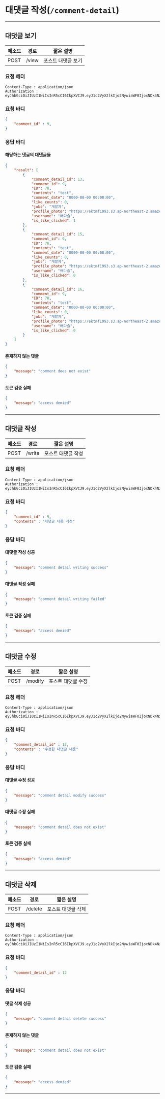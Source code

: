# 대댓글 작성(`/comment-detail`)
---
## 대댓글 보기

메소드 | 경로 | 짧은 설명
--- | --- | ---
POST | /view | 포스트 대댓글 보기

### 요청 헤더
~~~
Content-Type : application/json
Authorization : eyJhbGciOiJIUzI1NiIsInR5cCI6IkpXVCJ9.eyJ1c2VyX2lkIjo2NywiaWF0IjoxNDk4Nzg1NTA3LCJleHAiOjE1MDEzNzc1MDd9.UPaZF1eLlc_6CN6VkJpPMsIT6ktbg30CpuYhTQSG80M
~~~
### 요청 바디
```json
{
	"comment_id" : 9,
}
```
### 응답 바디
#### 해당하는 댓글의 대댓글들
```json
{
    "result": [
        {
            "comment_detail_id": 13,
            "comment_id": 9,
            "ID": 78,
            "contents": "test",
            "comment_date": "0000-00-00 00:00:00",
            "like_counts": 0,
            "jobs": "개발자",
            "profile_photo": "https://ektmf1993.s3.ap-northeast-2.amazonaws.com/1498998990983.jpg",
            "username": "배다슬",
            "is_like_clicked": 1
        },
        {
            "comment_detail_id": 15,
            "comment_id": 9,
            "ID": 78,
            "contents": "test",
            "comment_date": "0000-00-00 00:00:00",
            "like_counts": 0,
            "jobs": "개발자",
            "profile_photo": "https://ektmf1993.s3.ap-northeast-2.amazonaws.com/1498998990983.jpg",
            "username": "배다슬",
            "is_like_clicked": 0
        },
        {
            "comment_detail_id": 16,
            "comment_id": 9,
            "ID": 78,
            "contents": "test",
            "comment_date": "0000-00-00 00:00:00",
            "like_counts": 0,
            "jobs": "개발자",
            "profile_photo": "https://ektmf1993.s3.ap-northeast-2.amazonaws.com/1498998990983.jpg",
            "username": "배다슬",
            "is_like_clicked": 0
        }
    ]
}
```
#### 존재하지 않는 댓글
```json
{
    "message": "comment does not exist"
}
```
#### 토큰 검증 실패
```json
{
    "message": "access denied"
}
```
---
## 대댓글 작성

메소드 | 경로 | 짧은 설명
--- | --- | ---
POST | /write | 포스트 대댓글 작성

### 요청 헤더
~~~
Content-Type : application/json
Authorization : eyJhbGciOiJIUzI1NiIsInR5cCI6IkpXVCJ9.eyJ1c2VyX2lkIjo2NywiaWF0IjoxNDk4Nzg1NTA3LCJleHAiOjE1MDEzNzc1MDd9.UPaZF1eLlc_6CN6VkJpPMsIT6ktbg30CpuYhTQSG80M
~~~
### 요청 바디
```json
{
	"comment_id" : 9,
	"contents" : "대댓글 내용 작성"
}
```
### 응답 바디
#### 대댓글 작성 성공
```json
{
    "message": "comment detail writing success"
}
```
#### 대댓글 작성 실패
```json
{
    "message": "comment detail writing failed"
}
```
#### 토큰 검증 실패
```json
{
    "message": "access denied"
}
```
---
## 대댓글 수정

메소드 | 경로 | 짧은 설명
--- | --- | ---
POST | /modify | 포스트 대댓글 수정

### 요청 헤더
~~~
Content-Type : application/json
Authorization : eyJhbGciOiJIUzI1NiIsInR5cCI6IkpXVCJ9.eyJ1c2VyX2lkIjo2NywiaWF0IjoxNDk4Nzg1NTA3LCJleHAiOjE1MDEzNzc1MDd9.UPaZF1eLlc_6CN6VkJpPMsIT6ktbg30CpuYhTQSG80M
~~~
### 요청 바디
```json
{
	"comment_detail_id" : 12,
	"contents" : "수정한 대댓글 내용"
}
```
### 응답 바디
#### 대댓글 수정 성공
```json
{
    "message": "comment detail modify success"
}
```
#### 대댓글 수정 실패
```json
{
    "message": "comment detail does not exist"
}
```
#### 토큰 검증 실패
```json
{
    "message": "access denied"
}
```
---

## 대댓글 삭제

메소드 | 경로 | 짧은 설명
--- | --- | ---
POST | /delete | 포스트 대댓글 삭제

### 요청 헤더
~~~
Content-Type : application/json
Authorization : eyJhbGciOiJIUzI1NiIsInR5cCI6IkpXVCJ9.eyJ1c2VyX2lkIjo2NywiaWF0IjoxNDk4Nzg1NTA3LCJleHAiOjE1MDEzNzc1MDd9.UPaZF1eLlc_6CN6VkJpPMsIT6ktbg30CpuYhTQSG80M
~~~
### 요청 바디
```json
{
	"comment_detail_id" : 12
}
```
### 응답 바디
#### 댓글 삭제 성공
```json
{
    "message": "comment detail delete success"
}
```
#### 존재하지 않는 댓글
```json
{
    "message": "comment detail does not exist"
}
```
#### 토큰 검증 실패
```json
{
    "message": "access denied"
}
```
---
